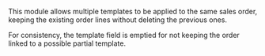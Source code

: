 This module allows multiple templates to be applied to the same sales order, keeping the existing order lines without deleting the previous ones.

For consistency, the template field is emptied for not keeping the order linked to a possible partial template.
